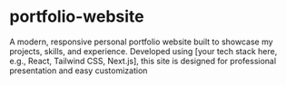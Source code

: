 # portfolio-website
A modern, responsive personal portfolio website built to showcase my projects, skills, and experience. Developed using [your tech stack here, e.g., React, Tailwind CSS, Next.js], this site is designed for professional presentation and easy customization
